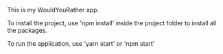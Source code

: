 This is my WouldYouRather app.

To install the project, use 'npm install' inside the project folder to install all the packages.

To run the application, use 'yarn start' or 'npm start'